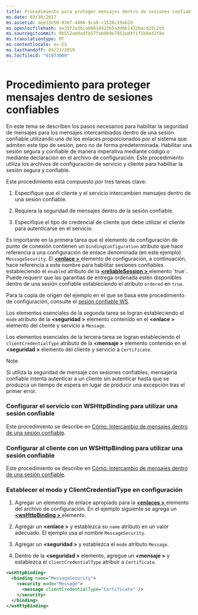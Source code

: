 ```yaml
---
title: Procedimiento para proteger mensajes dentro de sesiones confiables
ms.date: 03/30/2017
ms.assetid: aee33e50-936f-4486-9ca8-c1520c19a62d
ms.openlocfilehash: ee35f2a36ca08814423b5a3d0b1432bacd28c2e5
ms.sourcegitcommit: 9b552addadfb57fab0b9e7852ed4f1f1b8a42f8e
ms.translationtype: MT
ms.contentlocale: es-ES
ms.lasthandoff: 04/23/2019
ms.locfileid: "61973009"
---
```

# <a name="how-to-secure-messages-within-reliable-sessions"></a>Procedimiento para proteger mensajes dentro de sesiones confiables

En este tema se describen los pasos necesarios para habilitar la seguridad de mensajes para los mensajes intercambiados dentro de una sesión confiable utilizando uno de los enlaces proporcionados por el sistema que admiten este tipo de sesión, pero no de forma predeterminada. Habilitar una sesión segura y confiable de manera imperativa mediante código o mediante declaración en el archivo de configuración. Este procedimiento utiliza los archivos de configuración de servicio y cliente para habilitar la sesión segura y confiable.

Este procedimiento está compuesto por tres tareas clave:

1. Especifique que el cliente y el servicio intercambien mensajes dentro de una sesión confiable.

1. Requiera la seguridad de mensajes dentro de la sesión confiable.

1. Especifique el tipo de credencial de cliente que debe utilizar el cliente para autenticarse en el servicio.

Es importante en la primera tarea que el elemento de configuración de punto de conexión contienen un `bindingConfiguration` atributo que hace referencia a una configuración de enlace denominada (en este ejemplo) `MessageSecurity`. El [  **\<enlace >** ](../../../../docs/framework/misc/binding.md) elemento de configuración, a continuación, hace referencia a este nombre para habilitar sesiones confiables estableciendo el `enabled` atributo de la [  **\<reliableSession >** ](https://docs.microsoft.com/previous-versions/ms731375(v=vs.90)) elemento `true`. Puede requerir que las garantías de entrega ordenada estén disponibles dentro de una sesión confiable estableciendo el atributo `ordered` en `true`.

Para la copia de origen del ejemplo en el que se basa este procedimiento de configuración, consulte el [sesión confiable WS](../../../../docs/framework/wcf/samples/ws-reliable-session.md).

Los elementos esenciales de la segunda tarea se logran estableciendo el `mode` atributo de la  **\<seguridad >** elemento contenido en el  **\<enlace >** elemento del cliente y servicio a `Message`.

Los elementos esenciales de la tercera tarea se logran estableciendo el `clientCredentialType` atributo de la  **\<mensaje >** elemento contenido en el  **\<seguridad >** elemento del cliente y servicio a `Certificate`.

> [!NOTE]
> Si utiliza la seguridad de mensaje con sesiones confiables, mensajería confiable intenta autenticar a un cliente sin autenticar hasta que se produzca un tiempo de espera en lugar de producir una excepción tras el primer error.

### <a name="configure-the-service-with-a-wshttpbinding-to-use-a-reliable-session"></a>Configurar el servicio con WSHttpBinding para utilizar una sesión confiable

Este procedimiento se describe en [Cómo: Intercambio de mensajes dentro de una sesión confiable](../../../../docs/framework/wcf/feature-details/how-to-exchange-messages-within-a-reliable-session.md).

### <a name="configure-the-client-with-a-wshttpbinding-to-use-a-reliable-session"></a>Configurar al cliente con un WSHttpBinding para utilizar una sesión confiable

Este procedimiento se describe en [Cómo: Intercambio de mensajes dentro de una sesión confiable](../../../../docs/framework/wcf/feature-details/how-to-exchange-messages-within-a-reliable-session.md).

### <a name="set-the-mode-and-clientcredentialtype-in-configuration"></a>Establecer el modo y ClientCredentialType en configuración

1. Agregar un elemento de enlace apropiado para la [  **\<enlaces >** ](../../../../docs/framework/configure-apps/file-schema/wcf/bindings.md) elemento del archivo de configuración. En el ejemplo siguiente se agrega un [  **\<wsHttpBinding >** ](../../../../docs/framework/configure-apps/file-schema/wcf/wshttpbinding.md) elemento.

1. Agregar un  **\<enlace >** y establezca su `name` atributo en un valor adecuado. El ejemplo usa el nombre `MessageSecurity`.

1. Agregar un  **\<seguridad >** y establezca el `mode` atributo `Message`.

1. Dentro de la  **\<seguridad >** elemento, agregue un  **\<mensaje >** y establezca el `clientCredentialType` atribuir a `Certificate`.

```xml
<wsHttpBinding>
  <binding name="MessageSecurity">
    <security mode="Message">
      <message clientCredentialType="Certificate" />
    </security>
  </binding>
</wsHttpBinding>
```
